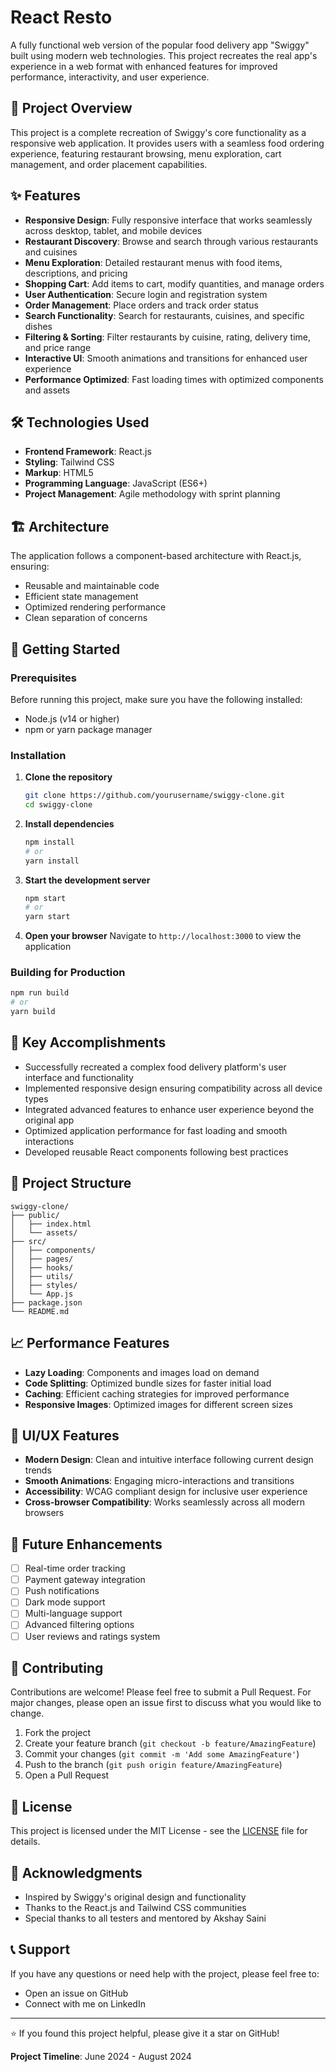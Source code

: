 # React Resto

A fully functional web version of the popular food delivery app "Swiggy" built using modern web technologies. This project recreates the real app's experience in a web format with enhanced features for improved performance, interactivity, and user experience.

## 🚀 Project Overview

This project is a complete recreation of Swiggy's core functionality as a responsive web application. It provides users with a seamless food ordering experience, featuring restaurant browsing, menu exploration, cart management, and order placement capabilities.

## ✨ Features

- **Responsive Design**: Fully responsive interface that works seamlessly across desktop, tablet, and mobile devices
- **Restaurant Discovery**: Browse and search through various restaurants and cuisines
- **Menu Exploration**: Detailed restaurant menus with food items, descriptions, and pricing
- **Shopping Cart**: Add items to cart, modify quantities, and manage orders
- **User Authentication**: Secure login and registration system
- **Order Management**: Place orders and track order status
- **Search Functionality**: Search for restaurants, cuisines, and specific dishes
- **Filtering & Sorting**: Filter restaurants by cuisine, rating, delivery time, and price range
- **Interactive UI**: Smooth animations and transitions for enhanced user experience
- **Performance Optimized**: Fast loading times with optimized components and assets

## 🛠️ Technologies Used

- **Frontend Framework**: React.js
- **Styling**: Tailwind CSS
- **Markup**: HTML5
- **Programming Language**: JavaScript (ES6+)
- **Project Management**: Agile methodology with sprint planning

## 🏗️ Architecture

The application follows a component-based architecture with React.js, ensuring:
- Reusable and maintainable code
- Efficient state management
- Optimized rendering performance
- Clean separation of concerns

## 🚦 Getting Started

### Prerequisites

Before running this project, make sure you have the following installed:
- Node.js (v14 or higher)
- npm or yarn package manager

### Installation

1. **Clone the repository**
   ```bash
   git clone https://github.com/yourusername/swiggy-clone.git
   cd swiggy-clone
   ```

2. **Install dependencies**
   ```bash
   npm install
   # or
   yarn install
   ```

3. **Start the development server**
   ```bash
   npm start
   # or
   yarn start
   ```

4. **Open your browser**
   Navigate to `http://localhost:3000` to view the application

### Building for Production

```bash
npm run build
# or
yarn build
```

## 🎯 Key Accomplishments

- Successfully recreated a complex food delivery platform's user interface and functionality
- Implemented responsive design ensuring compatibility across all device types
- Integrated advanced features to enhance user experience beyond the original app
- Optimized application performance for fast loading and smooth interactions
- Developed reusable React components following best practices

## 🔧 Project Structure

```
swiggy-clone/
├── public/
│   ├── index.html
│   └── assets/
├── src/
│   ├── components/
│   ├── pages/
│   ├── hooks/
│   ├── utils/
│   ├── styles/
│   └── App.js
├── package.json
└── README.md
```

## 📈 Performance Features

- **Lazy Loading**: Components and images load on demand
- **Code Splitting**: Optimized bundle sizes for faster initial load
- **Caching**: Efficient caching strategies for improved performance
- **Responsive Images**: Optimized images for different screen sizes

## 🎨 UI/UX Features

- **Modern Design**: Clean and intuitive interface following current design trends
- **Smooth Animations**: Engaging micro-interactions and transitions
- **Accessibility**: WCAG compliant design for inclusive user experience
- **Cross-browser Compatibility**: Works seamlessly across all modern browsers

## 🔮 Future Enhancements

- [ ] Real-time order tracking
- [ ] Payment gateway integration
- [ ] Push notifications
- [ ] Dark mode support
- [ ] Multi-language support
- [ ] Advanced filtering options
- [ ] User reviews and ratings system

## 🤝 Contributing

Contributions are welcome! Please feel free to submit a Pull Request. For major changes, please open an issue first to discuss what you would like to change.

1. Fork the project
2. Create your feature branch (`git checkout -b feature/AmazingFeature`)
3. Commit your changes (`git commit -m 'Add some AmazingFeature'`)
4. Push to the branch (`git push origin feature/AmazingFeature`)
5. Open a Pull Request

## 📝 License

This project is licensed under the MIT License - see the [LICENSE](LICENSE) file for details.

## 🙏 Acknowledgments

- Inspired by Swiggy's original design and functionality
- Thanks to the React.js and Tailwind CSS communities
- Special thanks to all testers and mentored by Akshay Saini

## 📞 Support

If you have any questions or need help with the project, please feel free to:
- Open an issue on GitHub
- Connect with me on LinkedIn

---

⭐ If you found this project helpful, please give it a star on GitHub!

**Project Timeline**: June 2024 - August 2024

